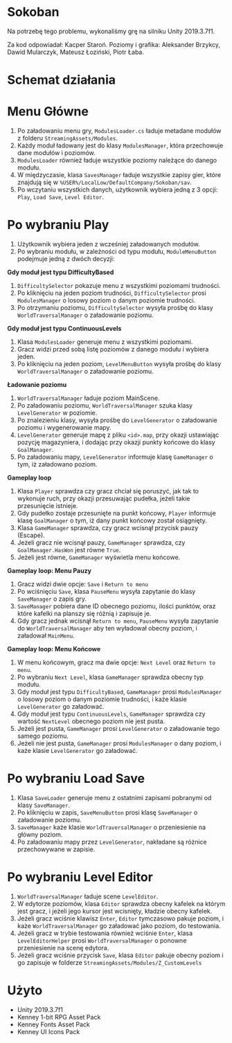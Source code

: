 # Sokoban

Na potrzebę tego problemu, wykonaliśmy grę na silniku Unity 2019.3.7f1.

Za kod odpowiadał: Kacper Staroń.
Poziomy i grafika: Aleksander Brzykcy, Dawid Mularczyk, Mateusz Łoziński, Piotr Łaba.

# Schemat działania

# Menu Główne

1. Po załadowaniu menu gry, `ModulesLoader.cs` ładuje metadane modułów z folderu `StreamingAssets/Modules`.
2. Każdy moduł ładowany jest do klasy `ModulesManager`, która przechowuje dane modułów i poziomów.
3. `ModulesLoader` również ładuje wszystkie poziomy należące do danego modułu.
4. W międzyczasie, klasa `SavesManager` ładuje wszystkie zapisy gier, które znajdują się w `%USER%/LocalLow/DefaultCompany/Sokoban/sav`.
5. Po wczytaniu wszystkich danych, użytkownik wybiera jedną z 3 opcji: `Play`, `Load Save`, `Level Editor`.

# Po wybraniu Play

1. Użytkownik wybiera jeden z wcześniej załadowanych modułów.
2. Po wybraniu modułu, w zależności od typu modułu, `ModuleMenuButton` podejmuje jedną z dwóch decyzji:

**Gdy moduł jest typu DifficultyBased**
1. `DifficultySelector` pokazuje menu z wszystkimi poziomami trudności.
2. Po kliknięciu na jeden poziom trudności, `DifficultySelector` prosi `ModulesManager` o losowy poziom o danym poziomie trudności.
3. Po otrzymaniu poziomu, `DifficultySelector` wysyła prośbę do klasy `WorldTraversalManager` o załadowanie poziomu.

**Gdy moduł jest typu ContinuousLevels**
1. Klasa `ModulesLoader` generuje menu z wszystkimi poziomami.
2. Gracz widzi przed sobą listę poziomów z danego modułu i wybiera jeden.
3. Po kliknięciu na jeden poziom, `LevelMenuButton` wysyła prośbę do klasy `WorldTraversalManager` o załadowanie poziomu.

**Ładowanie poziomu**
1. `WorldTraversalManager` ładuje poziom MainScene.
2. Po załadowaniu poziomu, `WorldTraversalManager` szuka klasy `LevelGenerator` w poziomie.
3. Po znalezieniu klasy, wysyła prośbę do `LevelGenerator` o załadowanie poziomu i wygenerowanie mapy.
4. `LevelGenerator` generuje mapę z pliku `<id>.map`, przy okazji ustawiając pozycję magazyniera, i dodając przy okazji punkty końcowe do klasy `GoalManager`.
5. Po załadowaniu mapy, `LevelGenerator` informuje klasę `GameManager` o tym, iż załadowano poziom.

**Gameplay loop**
1. Klasa `Player` sprawdza czy gracz chciał się poruszyć, jak tak to wykonuje ruch, przy okazji przesuwając pudełka, jeżeli takie przesunięcie istnieje.
2. Gdy pudełko zostaje przesunięte na punkt końcowy, `Player` informuje klasę `GoalManager` o tym, iż dany punkt końcowy został osiągnięty.
3. Klasa `GameManager` sprawdza, czy gracz wcisnął przycisk pauzy (Escape).
4. Jeżeli gracz nie wcisnął pauzy, `GameManager` sprawdza, czy `GoalManager.HasWon` jest równe `True`.
5. Jeżeli jest równe, `GameManager` wyświetla menu końcowe.

**Gameplay loop: Menu Pauzy**
1. Gracz widzi dwie opcje: `Save` i `Return to menu`
2. Po wciśnięciu `Save`, klasa `PauseMenu` wysyła zapytanie do klasy `SaveManager` o zapis gry.
3. `SaveManager` pobiera dane ID obecnego poziomu, ilości punktów, oraz które kafelki na planszy się różnią i zapisuje je.
4. Gdy gracz jednak wcisnął `Return to menu`, `PauseMenu` wysyła zapytanie do `WorldTraversalManager` aby ten wyładował obecny poziom, i załadował `MainMenu`.

**Gameplay loop: Menu Końcowe**
1. W menu końcowym, gracz ma dwie opcje: `Next Level` oraz `Return to menu`.
2. Po wybraniu `Next Level`, klasa `GameManager` sprawdza obecny typ modułu.
3. Gdy moduł jest typu `DifficultyBased`, `GameManager` prosi `ModulesManager` o losowy poziom o danym poziomie trudności, i każe klasie `LevelGenerator` go załadować.
4. Gdy moduł jest typu `ContinuousLevels`, `GameManager` sprawdza czy wartość `NextLevel` obecnego poziom nie jest pusta.
5. Jeżeli jest pusta, `GameManager` prosi `LevelGenerator` o załadowanie tego samego poziomu.
6. Jeżeli nie jest pusta, `GameManager` prosi `ModulesManager` o dany poziom, i każe klasie `LevelGenerator` go załadować.

# Po wybraniu Load Save

1. Klasa `SaveLoader` generuje menu z ostatnimi zapisami pobranymi od klasy `SaveManager`.
2. Po kliknięciu w zapis, `SaveMenuButton` prosi klasę `SaveManager` o załadowanie poziomu.
3. `SaveManager` każe klasie `WorldTraversalManager` o przeniesienie na główny poziom.
4. Po załadowaniu mapy przez `LevelGenerator`, nakładane są różnice przechowywane w zapisie.

# Po wybraniu Level Editor

1. `WorldTraversalManager` ładuje scene `LevelEditor`.
2. W edytorze poziomów, klasa `Editor` sprawdza obecny kafelek na którym jest gracz, i jeżeli jego kursor jest wcisnięty, kładzie obecny kafelek.
3. Jeżeli gracz wciśnie klawisz `Enter`, `Editor` tymczasowo pakuje poziom, i każe `WorldTraversalManager` go załadować jako poziom, do testowania.
4. Jeżeli gracz w trybie testowania również wciśnie `Enter`, klasa `LevelEditorHelper` prosi `WorldTraversalManager` o ponowne przeniesienie na scenę edytora.
5. Jeżeli gracz wciśnie przycisk `Save`, klasa `Editor` pakuje obecny poziom i go zapisuje w folderze `StreamingAssets/Modules/Z_CustomLevels`

# Użyto

* Unity 2019.3.7f1
* Kenney 1-bit RPG Asset Pack
* Kenney Fonts Asset Pack
* Kenney UI Icons Pack
